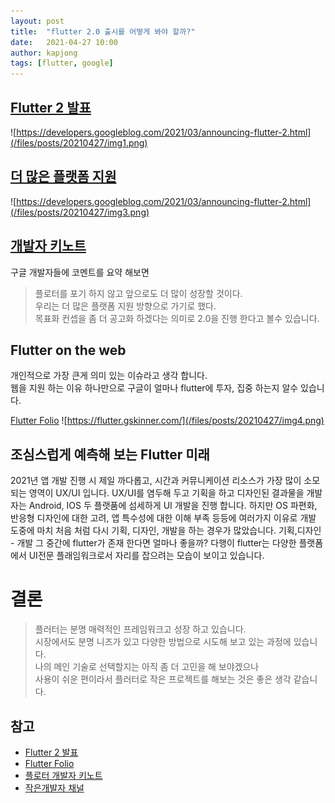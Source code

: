 ```yaml
---
layout: post
title:  "flutter 2.0 출시를 어떻게 봐야 할까?"
date:   2021-04-27 10:00
author: kapjong
tags: [flutter, google]
---
```


## [Flutter 2 발표](https://developers.googleblog.com/2021/03/announcing-flutter-2.html)
![https://developers.googleblog.com/2021/03/announcing-flutter-2.html](/files/posts/20210427/img1.png)

## [더 많은 플랫폼 지원](https://developers.googleblog.com/2021/03/announcing-flutter-2.html)
![https://developers.googleblog.com/2021/03/announcing-flutter-2.html](/files/posts/20210427/img3.png)

## [개발자 키노트](https://www.youtube.com/playlist?list=PLjxrf2q8roU21cXt24HLm-ZODXmr4Jw0C)
구글 개발자들에 코멘트를 요약 해보면
>플로터를 포기 하지 않고 앞으로도 더 많이 성장할 것이다.<br>
>우리는 더 많은 플랫폼 지원 방향으로 가기로 했다.<br>
>목표화 컨셉을 좀 더 공고화 하겠다는 의미로 2.0을 진행 한다고 볼수 있습니다.<br>

## Flutter on the web
개인적으로 가장 큰게 의미 있는 이슈라고 생각 합니다.<br>
웹을 지원 하는 이유 하나만으로 구글이 얼마나 flutter에 투자, 집중 하는지 알수 있습니다.

[Flutter Folio](https://flutter.gskinner.com/)
![https://flutter.gskinner.com/](/files/posts/20210427/img4.png)

## 조심스럽게 예측해 보는 Flutter 미래
2021년 앱 개발 진행 시 제일 까다롭고, 시간과 커뮤니케이션 리소스가 가장 많이 소모 되는 영역이 UX/UI 입니다.
UX/UI를 염두해 두고 기획을 하고 디자인된 결과물을 개발자는 Android, IOS 두 플랫품에
섬세하게 UI 개발을 진행 합니다.
하지만 OS 파편화, 반응형 디자인에 대한 고려, 앱 특수성에 대한 이해 부족 등등에 여러가지 이유로
개발 도중에 마치 처음 처럼 다시 기획, 디자인, 개발을 하는 경우가 많았습니다.
기획,디자인 - 개발 그 중간에 flutter가 존재 한다면 얼마나 좋을까?
다행이 flutter는 다양한 플랫폼에서 UI전문 플래임워크로서 자리를 잡으려는 모습이 보이고 있습니다.

# 결론
> 플러터는 분명 매력적인 프레임워크고 성장 하고 있습니다.<br>
> 시장에서도 분명 니즈가 있고 다양한 방법으로 시도해 보고 있는 과정에 있습니다.<br>
> 나의 메인 기술로 선택할지는 아직 좀 더 고민을 해 보야겠으나<br>
> 사용이 쉬운 편이라서 플러터로 작은 프로젝트를 해보는 것은 좋은 생각 같습니다.<br>


## 참고
* [Flutter 2 발표](https://developers.googleblog.com/2021/03/announcing-flutter-2.html)
* [Flutter Folio](https://flutter.gskinner.com)
* [플로터 개발자 키노트](https://www.youtube.com/playlist?list=PLjxrf2q8roU21cXt24HLm-ZODXmr4Jw0C)
* [작은개발자 채널](https://www.youtube.com/channel/UCeenZhDWiyzeneiDrKtzZJA)